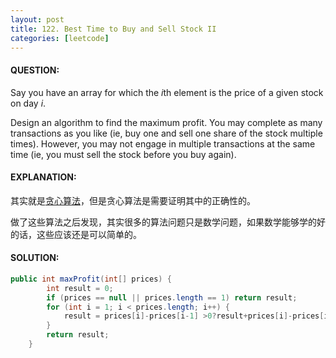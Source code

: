 ```yaml
---
layout: post
title: 122. Best Time to Buy and Sell Stock II
categories: [leetcode]
---
```


#### QUESTION:

Say you have an array for which the *i*th element is the price of a given stock on day *i*.

Design an algorithm to find the maximum profit. You may complete as many transactions as you like (ie, buy one and sell one share of the stock multiple times). However, you may not engage in multiple transactions at the same time (ie, you must sell the stock before you buy again).

#### EXPLANATION:

其实就是[贪心算法](http://baike.baidu.com/link?url=UGT26YEme-4-Dr_KmQS3DGMRREZ5ehcc0royLJtpbVHXQ1x8Qdf-UuP-Juiy0PIfLMRGo9wS7B74qoXC4OkfjNs9kBTi3Y5OebJRaiQ4PQgNiemF4rnQjBiXdd2xaN4r#4_2)，但是贪心算法是需要证明其中的正确性的。

做了这些算法之后发现，其实很多的算法问题只是数学问题，如果数学能够学的好的话，这些应该还是可以简单的。

#### SOLUTION:

```java
public int maxProfit(int[] prices) {
        int result = 0;
        if (prices == null || prices.length == 1) return result;
        for (int i = 1; i < prices.length; i++) {
            result = prices[i]-prices[i-1] >0?result+prices[i]-prices[i-1]:result;
        }
        return result;
    }
```

